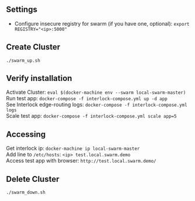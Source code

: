 ## Settings
* Configure insecure registry for swarm (if you have one, optional): `export REGISTRY="<ip>:5000"`

## Create Cluster
`./swarm_up.sh`

## Verify installation
Activate Cluster: `eval $(docker-machine env --swarm local-swarm-master)`  
Run test app: `docker-compose -f interlock-compose.yml up -d app`  
See Interlock edge-routing logs: `docker-compose -f interlock-compose.yml logs`  
Scale test app: `docker-compose -f interlock-compose.yml scale app=5`

## Accessing
Get interlock ip: `docker-machine ip local-swarm-master`  
Add line to `/etc/hosts`: `<ip> test.local.swarm.demo`  
Access test app with browser: `http://test.local.swarm.demo/`

## Delete Cluster
`./swarm_down.sh`
